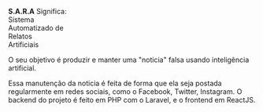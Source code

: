 <p>
    <b>S.A.R.A</b> Significa: 
    <br/>
    Sistema
    <br/>
    Automatizado de
    <br/>
    Relatos 
    <br/>
    Artificiais
</p>
<p>
    O seu objetivo é produzir e manter uma "noticia" falsa usando inteligência artificial.

</p>
<p>
    Essa manutenção da noticia é feita de forma que ela seja postada regularmente em redes sociais, como o Facebook, Twitter, Instagram.
    O backend do projeto é feito em PHP com o Laravel, e o frontend em ReactJS.
</p>